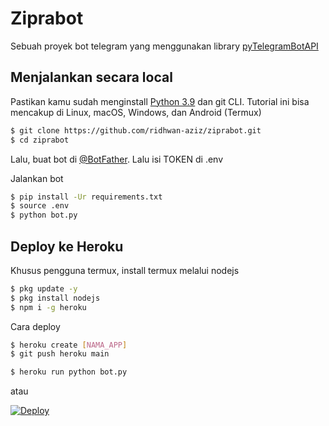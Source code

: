 # Ziprabot

Sebuah proyek bot telegram yang menggunakan library [pyTelegramBotAPI](https://github.com/eternnoir/pyTelegramBotAPI)

## Menjalankan secara local

Pastikan kamu sudah menginstall [Python 3.9](https://docs.python-guide.org/starting/installation/) dan git CLI. Tutorial ini bisa mencakup di Linux, macOS, Windows, dan Android (Termux)

```sh
$ git clone https://github.com/ridhwan-aziz/ziprabot.git
$ cd ziprabot
```
Lalu, buat bot di [@BotFather](https://t.me/BotFather). Lalu isi TOKEN di .env

Jalankan bot

```sh
$ pip install -Ur requirements.txt
$ source .env
$ python bot.py
```

## Deploy ke Heroku

Khusus pengguna termux, install termux melalui nodejs

```sh
$ pkg update -y
$ pkg install nodejs
$ npm i -g heroku
```
Cara deploy

```sh
$ heroku create [NAMA_APP]
$ git push heroku main

$ heroku run python bot.py
```
atau

[![Deploy](https://www.herokucdn.com/deploy/button.svg)](https://heroku.com/deploy)
